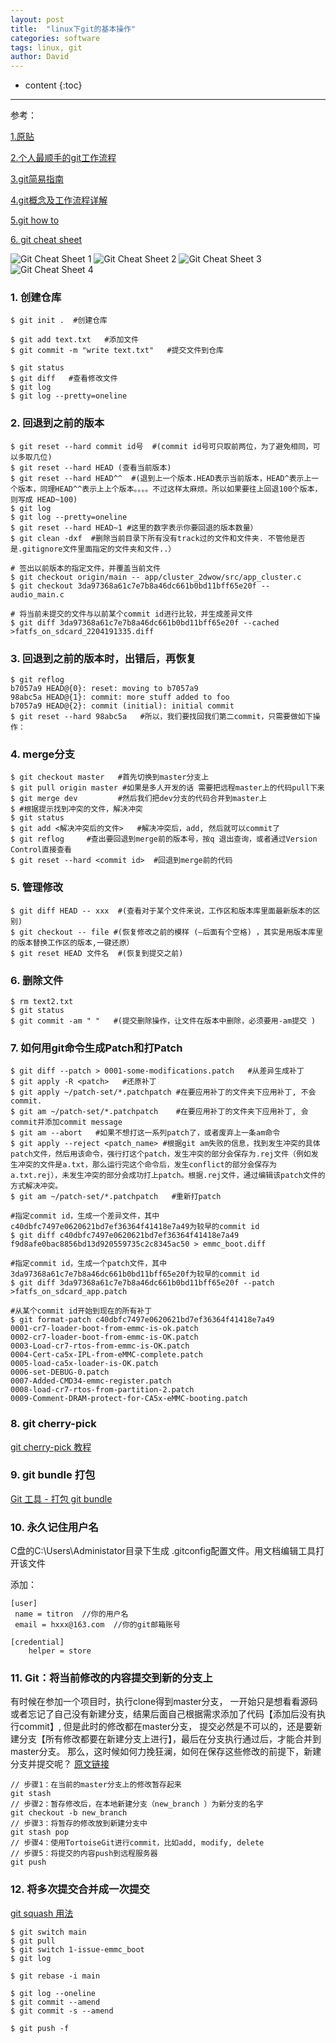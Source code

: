 ```yaml
---
layout: post
title:  "linux下git的基本操作"
categories: software
tags: linux, git
author: David
---
```


* content
{:toc}

---

参考：

[1.原贴](https://blog.csdn.net/qicheng777/article/details/74724015)

[2.个人最顺手的git工作流程](https://segmentfault.com/a/1190000015290004?utm_source=sf-related)

[3.git简易指南](https://www.bootcss.com/p/git-guide/)

[4.git概念及工作流程详解](https://www.cnblogs.com/tsingke/p/7350490.html)

[5.git how to](https://githowto.com/)

[6. git cheat sheet](https://www.cnblogs.com/timssd/p/5873539.html)

![Git Cheat Sheet 1](https://github.com/titron/titron.github.io/raw/master/img/2020-05-27-GitCheatSheet1.jpg)
![Git Cheat Sheet 2](https://github.com/titron/titron.github.io/raw/master/img/2020-05-27-GitCheatSheet2.jpg)
![Git Cheat Sheet 3](https://github.com/titron/titron.github.io/raw/master/img/2020-05-27-GitCheatSheet3.jpg)
![Git Cheat Sheet 4](https://github.com/titron/titron.github.io/raw/master/img/2020-05-27-GitCheatSheet4.jpg)


### 1. 创建仓库

```
$ git init .  #创建仓库

$ git add text.txt   #添加文件
$ git commit -m "write text.txt"   #提交文件到仓库

$ git status   
$ git diff   #查看修改文件
$ git log
$ git log --pretty=oneline
```
### 2. 回退到之前的版本

```
$ git reset --hard commit id号  #(commit id号可只取前两位，为了避免相同，可以多取几位)
$ git reset --hard HEAD (查看当前版本)
$ git reset --hard HEAD^^  #(退到上一个版本.HEAD表示当前版本，HEAD^表示上一个版本，同理HEAD^^表示上上个版本。。。。不过这样太麻烦。所以如果要往上回退100个版本，则写成 HEAD~100)
$ git log
$ git log --pretty=oneline
$ git reset --hard HEAD~1 #这里的数字表示你要回退的版本数量）
$ git clean -dxf  #删除当前目录下所有没有track过的文件和文件夹. 不管他是否是.gitignore文件里面指定的文件夹和文件..）

# 签出以前版本的指定文件，并覆盖当前文件
$ git checkout origin/main -- app/cluster_2dwow/src/app_cluster.c
$ git checkout 3da97368a61c7e7b8a46dc661b0bd11bff65e20f -- audio_main.c

# 将当前未提交的文件与以前某个commit id进行比较，并生成差异文件
$ git diff 3da97368a61c7e7b8a46dc661b0bd11bff65e20f --cached >fatfs_on_sdcard_2204191335.diff
```

### 3. 回退到之前的版本时，出错后，再恢复

```
$ git reflog
b7057a9 HEAD@{0}: reset: moving to b7057a9
98abc5a HEAD@{1}: commit: more stuff added to foo
b7057a9 HEAD@{2}: commit (initial): initial commit
$ git reset --hard 98abc5a   #所以，我们要找回我们第二commit，只需要做如下操作：
```

### 4. merge分支

```
$ git checkout master   #首先切换到master分支上
$ git pull origin master #如果是多人开发的话 需要把远程master上的代码pull下来
$ git merge dev         #然后我们把dev分支的代码合并到master上
$ #根据提示找到冲突的文件，解决冲突
$ git status
$ git add <解决冲突后的文件>   #解决冲突后，add, 然后就可以commit了
$ git reflog     #查出要回退到merge前的版本号，按q 退出查询，或者通过Version Control直接查看
$ git reset --hard <commit id>  #回退到merge前的代码
```

### 5. 管理修改

```
$ git diff HEAD -- xxx  #(查看对于某个文件来说，工作区和版本库里面最新版本的区别)
$ git checkout -- file #(恢复修改之前的模样 (–后面有个空格) ，其实是用版本库里的版本替换工作区的版本,一键还原）
$ git reset HEAD 文件名  #(恢复到提交之前)
```

### 6. 删除文件

```
$ rm text2.txt 
$ git status
$ git commit -am " "   #(提交删除操作，让文件在版本中删除，必须要用-am提交 )
```

### 7. 如何用git命令生成Patch和打Patch

```
$ git diff --patch > 0001-some-modifications.patch   #从差异生成补丁
$ git apply -R <patch>   #还原补丁
$ git apply ~/patch-set/*.patchpatch #在要应用补丁的文件夹下应用补丁, 不会commit. 
$ git am ~/patch-set/*.patchpatch    #在要应用补丁的文件夹下应用补丁, 会commit并添加commit message
$ git am --abort   #如果不想打这一系列patch了，或者废弃上一条am命令
$ git apply --reject <patch_name> #根据git am失败的信息，找到发生冲突的具体patch文件，然后用该命令，强行打这个patch，发生冲突的部分会保存为.rej文件（例如发生冲突的文件是a.txt，那么运行完这个命令后，发生conflict的部分会保存为a.txt.rej），未发生冲突的部分会成功打上patch。根据.rej文件，通过编辑该patch文件的方式解决冲突。
$ git am ~/patch-set/*.patchpatch   #重新打patch

#指定commit id，生成一个差异文件，其中c40dbfc7497e0620621bd7ef36364f41418e7a49为较早的commit id
$ git diff c40dbfc7497e0620621bd7ef36364f41418e7a49 f9d8afe0bac8856bd13d920559735c2c8345ac50 > emmc_boot.diff 

#指定commit id，生成一个patch文件，其中3da97368a61c7e7b8a46dc661b0bd11bff65e20f为较早的commit id
$ git diff 3da97368a61c7e7b8a46dc661b0bd11bff65e20f --patch >fatfs_on_sdcard_app.patch

#从某个commit id开始到现在的所有补丁
$ git format-patch c40dbfc7497e0620621bd7ef36364f41418e7a49 
0001-cr7-loader-boot-from-emmc-is-ok.patch
0002-cr7-loader-boot-from-emmc-is-OK.patch
0003-Load-cr7-rtos-from-emmc-is-OK.patch
0004-Cert-ca5x-IPL-from-eMMC-complete.patch
0005-load-ca5x-loader-is-OK.patch
0006-set-DEBUG-0.patch
0007-Added-CMD34-emmc-register.patch
0008-load-cr7-rtos-from-partition-2.patch
0009-Comment-DRAM-protect-for-CA5x-eMMC-booting.patch
```

### 8. git cherry-pick

[git cherry-pick 教程](http://www.ruanyifeng.com/blog/2020/04/git-cherry-pick.html)

### 9. git bundle 打包

[Git 工具 - 打包 git bundle](https://git-scm.com/book/zh/v2/Git-%E5%B7%A5%E5%85%B7-%E6%89%93%E5%8C%85)

### 10. 永久记住用户名
C盘的C:\Users\Administator目录下生成 .gitconfig配置文件。用文档编辑工具打开该文件

添加：
```
[user]
 name = titron  //你的用户名
 email = hxxx@163.com  //你的git邮箱账号

[credential]
    helper = store
```

### 11. Git：将当前修改的内容提交到新的分支上

有时候在参加一个项目时，执行clone得到master分支， 一开始只是想看看源码或者忘记了自己没有新建分支，结果后面自己根据需求添加了代码【添加后没有执行commit】, 但是此时的修改都在master分支， 提交必然是不可以的，还是要新建分支【所有修改都要在新建分支上进行】，最后在分支执行通过后，才能合并到master分支。
那么，这时候如何力挽狂澜，如何在保存这些修改的前提下，新建分支并提交呢？
[原文链接](https://blog.csdn.net/Oruizn/article/details/111294375)
```
// 步骤1：在当前的master分支上的修改暂存起来
git stash
// 步骤2：暂存修改后，在本地新建分支（new_branch ）为新分支的名字
git checkout -b new_branch
// 步骤3：将暂存的修改放到新建分支中
git stash pop
// 步骤4：使用TortoiseGit进行commit，比如add, modify, delete
// 步骤5：将提交的内容push到远程服务器
git push
```


### 12. 将多次提交合并成一次提交
[git squash 用法](https://www.jianshu.com/p/a122aa26dd2e)

```
$ git switch main
$ git pull
$ git switch 1-issue-emmc_boot
$ git log

$ git rebase -i main

$ git log --oneline
$ git commit --amend
$ git commit -s --amend

$ git push -f

```